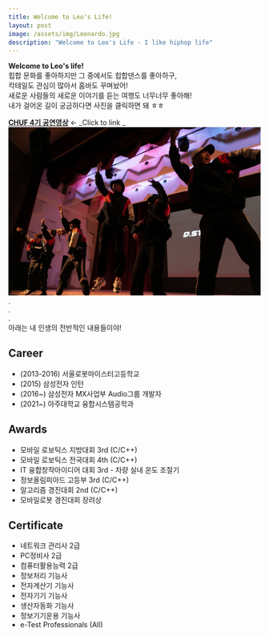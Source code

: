 ```yaml
---
title: Welcome to Leo's Life!
layout: post
image: /assets/img/Leonardo.jpg
description: "Welcome to Leo's Life - I like hiphop life"
---
```


**Welcome to Leo's life!**   
힙합 문화를 좋아하지만 그 중에서도 힙합댄스를 좋아하구,<br/>
칵테일도 관심이 많아서 홈바도 꾸며놨어!<br/>
새로운 사람들의 새로운 이야기를 듣는 여행도 너무너무 좋아해! <br/>
내가 걸어온 길이 궁금하다면 사진을 클릭하면 돼 ㅎㅎ


[**CHUF 4기 공연영상**](https://www.youtube.com/watch?v=SV-xumG8F1g"필수시청") ← _Click to link _
[![CHUF](/assets/img/CHUF4.jpg)](https://www.youtube.com/watch?v=SV-xumG8F1g)
.    
.    
.  
아래는 내 인생의 전반적인 내용들이야!


## Career
- (2013-2016) 서울로봇마이스터고등학교
- (2015) 삼성전자 인턴
- (2016~) 삼성전자 MX사업부 Audio그룹 개발자
- (2021~) 아주대학교 융합시스템공학과

## Awards
- 모바일 로보틱스 지방대회 3rd (C/C++)
- 모바일 로보틱스 전국대회 4th (C/C++)
- IT 융합창작아이디어 대회 3rd - 차량 실내 온도 조절기
- 정보올림피아드 고등부 3rd (C/C++)
- 알고리즘 경진대회 2nd (C/C++)
- 모바일로봇 경진대회 장려상

## Certificate
- 네트워크 관리사 2급
- PC정비사 2급
- 컴퓨터활용능력 2급
- 정보처리 기능사
- 전자계산기 기능사
- 전자기기 기능사
- 생산자동화 기능사
- 정보기기운용 기능사
- e-Test Professionals (All)
